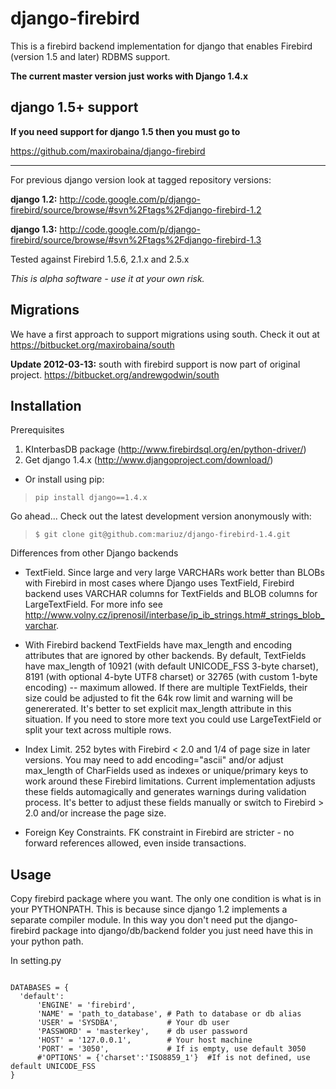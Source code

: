 # django-firebird #

This is a firebird backend implementation for django that enables Firebird (version 1.5 and later) RDBMS support.

**The current master version just works with Django 1.4.x**


## django 1.5+ support ##

**If you need support for django 1.5 then you must go to**

https://github.com/maxirobaina/django-firebird

---




For previous django version look at tagged repository versions:

**django 1.2:**
http://code.google.com/p/django-firebird/source/browse/#svn%2Ftags%2Fdjango-firebird-1.2

**django 1.3:**
http://code.google.com/p/django-firebird/source/browse/#svn%2Ftags%2Fdjango-firebird-1.3


Tested against Firebird 1.5.6, 2.1.x and 2.5.x

_This is alpha software - use it at your own risk._


## Migrations ##
We have a first approach to support migrations using south. Check it out at https://bitbucket.org/maxirobaina/south

**Update 2012-03-13:** south with firebird support is now part of original project.
https://bitbucket.org/andrewgodwin/south



## Installation ##

Prerequisites
  1. KInterbasDB package (http://www.firebirdsql.org/en/python-driver/)
  1. Get django 1.4.x (http://www.djangoproject.com/download/)

  * Or install using pip:

> ` pip install django==1.4.x `

Go ahead...
Check out the latest development version anonymously with:
> `$ git clone git@github.com:mariuz/django-firebird-1.4.git`

Differences from other Django backends

  * TextField. Since large and very large VARCHARs work better than BLOBs with Firebird in most cases where Django uses TextField, Firebird backend uses VARCHAR columns for TextFields and BLOB columns for LargeTextField. For more info see http://www.volny.cz/iprenosil/interbase/ip_ib_strings.htm#_strings_blob_varchar.

  * With Firebird backend TextFields have max\_length and encoding attributes that are ignored by other backends.
 By default, TextFields have max\_length of 10921 (with default UNICODE\_FSS 3-byte charset), 8191 (with optional 4-byte UTF8 charset) or 32765 (with custom 1-byte encoding) -- maximum allowed. If there are multiple TextFields, their size could be adjusted to fit the 64k row limit and warning will be genererated. It's better to set explicit max\_length attribute in this situation.
 If you need to store more text you could use LargeTextField or split your text across multiple rows.

  * Index Limit. 252 bytes with Firebird < 2.0 and 1/4 of page size in later versions. You may need to add encoding="ascii" and/or adjust max\_length of CharFields used as indexes or unique/primary keys to work around these Firebird limitations. Current implementation adjusts these fields automagically and generates warnings during validation process. It's better to adjust these fields manually or switch to Firebird > 2.0 and/or increase the page size.

  * Foreign Key Constraints. FK constraint in Firebird are stricter - no forward references allowed, even inside transactions.


## Usage ##

Copy firebird package where you want. The only one condition is what is in your PYTHONPATH.
This is because since django 1.2 implements a separate compiler module. In this way you don't need put the django-firebird package into django/db/backend folder you just need have this in your python path.


In setting.py

```

DATABASES = {
  'default':  
      'ENGINE' = 'firebird',
      'NAME' = 'path_to_database', # Path to database or db alias
      'USER' = 'SYSDBA',           # Your db user
      'PASSWORD' = 'masterkey',    # db user password
      'HOST' = '127.0.0.1',        # Your host machine
      'PORT' = '3050',             # If is empty, use default 3050
      #'OPTIONS' = {'charset':'ISO8859_1'}  #If is not defined, use default UNICODE_FSS
}

```
